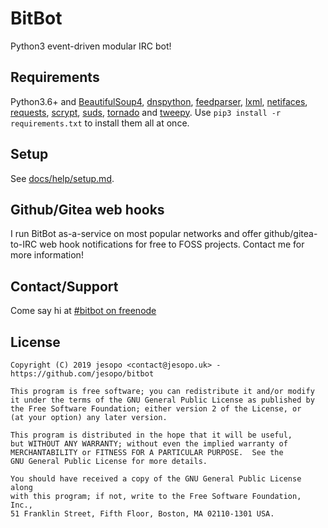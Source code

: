 # BitBot
Python3 event-driven modular IRC bot!

## Requirements
Python3.6+ and [BeautifulSoup4](https://pypi.python.org/pypi/beautifulsoup4), [dnspython](https://pypi.org/project/dnspython/), [feedparser](https://pypi.org/project/feedparser/), [lxml](https://pypi.org/project/lxml/), [netifaces](https://pypi.org/project/netifaces/), [requests](https://pypi.org/project/requests/), [scrypt](https://pypi.python.org/pypi/scrypt), [suds](https://pypi.python.org/pypi/suds-jurko), [tornado](https://pypi.org/project/tornado/) and [tweepy](https://pypi.org/project/tweepy/). Use `pip3 install -r requirements.txt` to install them all at once.

## Setup
See [docs/help/setup.md](docs/help/setup.md).

## Github/Gitea web hooks
I run BitBot as-a-service on most popular networks and offer github/gitea-to-IRC web hook notifications for free to FOSS projects. Contact me for more information!

## Contact/Support
Come say hi at [#bitbot on freenode](https://webchat.freenode.net/?channels=#bitbot)

## License
```
Copyright (C) 2019 jesopo <contact@jesopo.uk> - https://github.com/jesopo/bitbot

This program is free software; you can redistribute it and/or modify
it under the terms of the GNU General Public License as published by
the Free Software Foundation; either version 2 of the License, or
(at your option) any later version.

This program is distributed in the hope that it will be useful,
but WITHOUT ANY WARRANTY; without even the implied warranty of
MERCHANTABILITY or FITNESS FOR A PARTICULAR PURPOSE.  See the
GNU General Public License for more details.

You should have received a copy of the GNU General Public License along
with this program; if not, write to the Free Software Foundation, Inc.,
51 Franklin Street, Fifth Floor, Boston, MA 02110-1301 USA.
```
